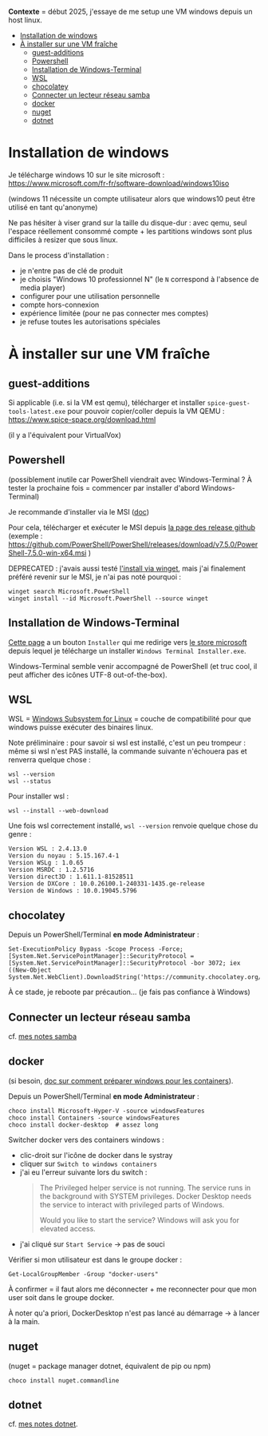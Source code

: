 **Contexte** = début 2025, j'essaye de me setup une VM windows depuis un host linux.

* [Installation de windows](#installation-de-windows)
* [À installer sur une VM fraîche](#à-installer-sur-une-vm-fraîche)
   * [guest-additions](#guest-additions)
   * [Powershell](#powershell)
   * [Installation de Windows-Terminal](#installation-de-windows-terminal)
   * [WSL](#wsl)
   * [chocolatey](#chocolatey)
   * [Connecter un lecteur réseau samba](#connecter-un-lecteur-réseau-samba)
   * [docker](#docker)
   * [nuget](#nuget)
   * [dotnet](#dotnet)

# Installation de windows

Je télécharge windows 10 sur le site microsoft : https://www.microsoft.com/fr-fr/software-download/windows10iso

(windows 11 nécessite un compte utilisateur alors que windows10 peut être utilisé en tant qu'anonyme)

Ne pas hésiter à viser grand sur la taille du disque-dur : avec qemu, seul l'espace réellement consommé compte + les partitions windows sont plus difficiles à resizer que sous linux.

Dans le process d'installation :

- je n'entre pas de clé de produit
- je choisis "Windows 10 professionnel N" (le `N` correspond à l'absence de media player)
- configurer pour une utilisation personnelle
- compte hors-connexion
- expérience limitée (pour ne pas connecter mes comptes)
- je refuse toutes les autorisations spéciales

# À installer sur une VM fraîche

## guest-additions

Si applicable (i.e. si la VM est qemu), télécharger et installer `spice-guest-tools-latest.exe` pour pouvoir copier/coller depuis la VM QEMU : https://www.spice-space.org/download.html

(il y a l'équivalent pour VirtualVox)


## Powershell

(possiblement inutile car PowerShell viendrait avec Windows-Terminal ? À tester la prochaine fois = commencer par installer d'abord Windows-Terminal)

Je recommande d'installer via le MSI ([doc](https://learn.microsoft.com/fr-fr/powershell/scripting/install/installing-powershell-on-windows?view=powershell-7.5#installing-the-msi-package))

Pour cela, télécharger et exécuter le MSI depuis [la page des release github](https://github.com/PowerShell/PowerShell/releases) (exemple : https://github.com/PowerShell/PowerShell/releases/download/v7.5.0/PowerShell-7.5.0-win-x64.msi )


DEPRECATED : j'avais aussi testé [l'install via winget](https://learn.microsoft.com/fr-fr/powershell/scripting/install/installing-powershell-on-windows?view=powershell-7.5#winget), mais j'ai finalement préféré revenir sur le MSI, je n'ai pas noté pourquoi :

```
winget search Microsoft.PowerShell
winget install --id Microsoft.PowerShell --source winget
```

## Installation de Windows-Terminal

[Cette page](https://learn.microsoft.com/fr-fr/windows/terminal/install) a un bouton `Installer` qui me redirige vers [le store microsoft](https://apps.microsoft.com/detail/9n0dx20hk701?hl=fr-FR&gl=FR) depuis lequel je télécharge un installer `Windows Terminal Installer.exe`.

Windows-Terminal semble venir accompagné de PowerShell (et truc cool, il peut afficher des icônes UTF-8 out-of-the-box).

## WSL

WSL = [Windows Subsystem for Linux](https://fr.wikipedia.org/wiki/Windows_Subsystem_for_Linux) = couche de compatibilité pour que windows puisse exécuter des binaires linux.

Note préliminaire : pour savoir si wsl est installé, c'est un peu trompeur : même si wsl n'est PAS installé, la commande suivante n'échouera pas et renverra quelque chose :

```
wsl --version
wsl --status
```

Pour installer wsl :

```
wsl --install --web-download
```

Une fois wsl correctement installé, `wsl --version` renvoie quelque chose du genre :

```
Version WSL : 2.4.13.0
Version du noyau : 5.15.167.4-1
Version WSLg : 1.0.65
Version MSRDC : 1.2.5716
Version direct3D : 1.611.1-81528511
Version de DXCore : 10.0.26100.1-240331-1435.ge-release
Version de Windows : 10.0.19045.5796
```

## chocolatey

Depuis un PowerShell/Terminal **en mode Administrateur** :

```
Set-ExecutionPolicy Bypass -Scope Process -Force; [System.Net.ServicePointManager]::SecurityProtocol = [System.Net.ServicePointManager]::SecurityProtocol -bor 3072; iex ((New-Object System.Net.WebClient).DownloadString('https://community.chocolatey.org/install.ps1'))
```

À ce stade, je reboote par précaution... (je fais pas confiance à Windows)

## Connecter un lecteur réseau samba

cf. [mes notes samba](./windows_samba.md)

## docker

(si besoin, [doc sur comment préparer windows pour les containers](https://learn.microsoft.com/en-us/virtualization/windowscontainers/quick-start/set-up-environment?tabs=dockerce)).

Depuis un PowerShell/Terminal **en mode Administrateur** :

```
choco install Microsoft-Hyper-V -source windowsFeatures
choco install Containers -source windowsFeatures
choco install docker-desktop  # assez long
```

Switcher docker vers des containers windows :

- clic-droit sur l'icône de docker dans le systray
- cliquer sur `Switch to windows containers`
- j'ai eu l'erreur suivante lors du switch :
    > The Privileged helper service is not running. The service runs in the background with SYSTEM privileges.
    > Docker Desktop needs the service to interact with privileged parts of Windows.
    >
    > Would you like to start the service? Windows will ask you for elevated access.
- j'ai cliqué sur `Start Service` → pas de souci

Vérifier si mon utilisateur est dans le groupe docker :

```
Get-LocalGroupMember -Group "docker-users"
```

À confirmer = il faut alors me déconnecter + me reconnecter pour que mon user soit dans le groupe docker.

À noter qu'a priori, DockerDesktop n'est pas lancé au démarrage -> à lancer à la main.

## nuget

(nuget = package manager dotnet, équivalent de pip ou npm)

```
choco install nuget.commandline
```

## dotnet

cf. [mes notes dotnet](./windows_dotnet.md).
